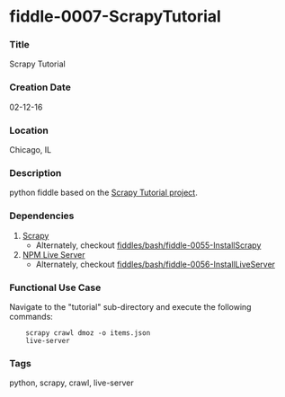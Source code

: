 fiddle-0007-ScrapyTutorial
======

### Title

Scrapy Tutorial


### Creation Date

02-12-16


### Location

Chicago, IL


### Description

python fiddle based on the [Scrapy Tutorial project](http://doc.scrapy.org/en/latest/intro/tutorial.html#creating-a-project).


### Dependencies

1. [Scrapy](http://doc.scrapy.org/en/latest/intro/install.html)
    * Alternately, checkout [fiddles/bash/fiddle-0055-InstallScrapy](../../fiddles/bash/fiddle-0055-InstallScrapy)
2. [NPM Live Server](https://www.npmjs.com/package/live-server)
    * Alternately, checkout [fiddles/bash/fiddle-0056-InstallLiveServer](../../fiddles/bash/fiddle-0056-InstallLiveServer)


### Functional Use Case

Navigate to the "tutorial" sub-directory and execute the following commands:

        scrapy crawl dmoz -o items.json
        live-server


### Tags

python, scrapy, crawl, live-server
